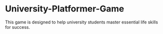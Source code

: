 # University-Platformer-Game
This game is designed to help university students master essential life skills for success.
